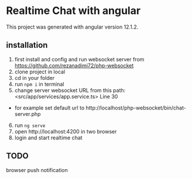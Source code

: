 # Realtime Chat with angular

This project was generated with angular version 12.1.2.

## installation

1. first install and config and run websocket server from https://github.com/rezanadimi72/php-websocket
2. clone project in local
3. cd in your folder
4. run `npm i` in terminal
5. change server websocket URL from this path: <src/app/services/app.service.ts> Line 30 
- for example set default url to http://localhost/php-websocket/bin/chat-server.php
6. run `ng serve`
7. open http://localhost:4200 in two browser
8. login and start realtime chat

## TODO

browser push notification
